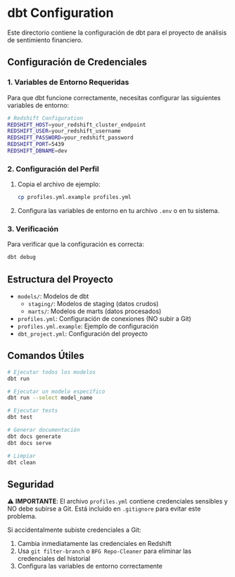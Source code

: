 # dbt Configuration

Este directorio contiene la configuración de dbt para el proyecto de análisis de sentimiento financiero.

## Configuración de Credenciales

### 1. Variables de Entorno Requeridas

Para que dbt funcione correctamente, necesitas configurar las siguientes variables de entorno:

```bash
# Redshift Configuration
REDSHIFT_HOST=your_redshift_cluster_endpoint
REDSHIFT_USER=your_redshift_username
REDSHIFT_PASSWORD=your_redshift_password
REDSHIFT_PORT=5439
REDSHIFT_DBNAME=dev
```

### 2. Configuración del Perfil

1. Copia el archivo de ejemplo:
   ```bash
   cp profiles.yml.example profiles.yml
   ```

2. Configura las variables de entorno en tu archivo `.env` o en tu sistema.

### 3. Verificación

Para verificar que la configuración es correcta:

```bash
dbt debug
```

## Estructura del Proyecto

- `models/`: Modelos de dbt
  - `staging/`: Modelos de staging (datos crudos)
  - `marts/`: Modelos de marts (datos procesados)
- `profiles.yml`: Configuración de conexiones (NO subir a Git)
- `profiles.yml.example`: Ejemplo de configuración
- `dbt_project.yml`: Configuración del proyecto

## Comandos Útiles

```bash
# Ejecutar todos los modelos
dbt run

# Ejecutar un modelo específico
dbt run --select model_name

# Ejecutar tests
dbt test

# Generar documentación
dbt docs generate
dbt docs serve

# Limpiar
dbt clean
```

## Seguridad

⚠️ **IMPORTANTE**: El archivo `profiles.yml` contiene credenciales sensibles y NO debe subirse a Git. Está incluido en `.gitignore` para evitar este problema.

Si accidentalmente subiste credenciales a Git:
1. Cambia inmediatamente las credenciales en Redshift
2. Usa `git filter-branch` o `BFG Repo-Cleaner` para eliminar las credenciales del historial
3. Configura las variables de entorno correctamente 